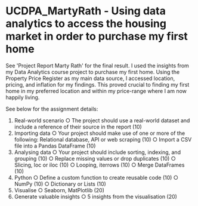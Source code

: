# UCDPA_MartyRath - Using data analytics to access the housing market in order to purchase my first home

See 'Project Report Marty Rath' for the final result. 
I used the insights from my Data Analytics course project to purchase my first home. Using the Property Price Register as my main data source, I accessed location, pricing, and inflation for my findings. This proved crucial to finding my first home in my preferred location and within my price-range where I am now happily living.


See below for the assignment details:

1. Real-world scenario
○ The project should use a real-world dataset and include a reference of their
source in the report (10)
2. Importing data
○ Your project should make use of one or more of the following: Relational
database, API or web scraping (10)
○ Import a CSV file into a Pandas DataFrame (10)
3. Analysing data
○ Your project should include sorting, indexing, and grouping (10)
○ Replace missing values or drop duplicates (10)
○ Slicing, loc or iloc (10)
○ Looping, iterrows (10)
○ Merge DataFrames (10)
4. Python
○ Define a custom function to create reusable code (10)
○ NumPy (10)
○ Dictionary or Lists (10)
5. Visualise
○ Seaborn, MatPlotlib (20)
6. Generate valuable insights
○ 5 insights from the visualisation (20)
